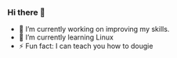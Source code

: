 ### Hi there 👋

<!--
**optimisticjc/OptimisticJC** is a ✨ _special_ ✨ repository because its `README.md` (this file) appears on your GitHub profile.

Here are some ideas to get you started:
- 👯 I’m looking to collaborate on anything Dev
- 🤔 I’m looking for help with anyone needing my help
- 💬 Ask me about motivations
- 📫 How to reach me: here
-->
- 🔭 I’m currently working on improving my skills.
- 🌱 I’m currently learning Linux
- ⚡ Fun fact: I can teach you how to dougie

